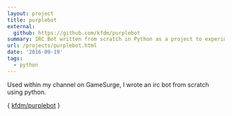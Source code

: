 ```yaml
---
layout: project
title: purplebot
external:
  github: https://github.com/kfdm/purplebot
summary: IRC Bot written from scratch in Python as a project to experiment with
url: /projects/purplebot.html
date: '2016-09-19'
tags:
  - python
---
```


Used within my channel on GameSurge, I wrote an irc bot from scratch using python.

{ [kfdm/purplebot](https://github.com/kfdm/purplebot) }
